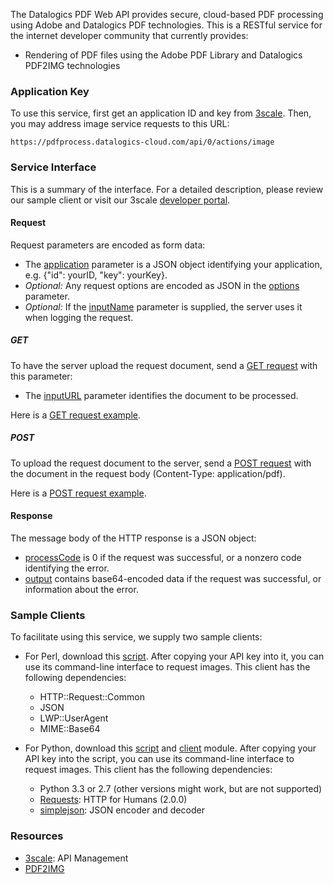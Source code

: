 The Datalogics PDF Web API provides secure, cloud-based PDF processing using
Adobe and Datalogics PDF technologies. This is a RESTful service for the
internet developer community that currently provides:

* Rendering of PDF files using the Adobe PDF Library and Datalogics PDF2IMG
technologies

### Application Key

To use this service, first get an application ID and key from
[3scale](http://datalogics-cloud.3scale.net/). Then, you may address
image service requests to this URL:

    https://pdfprocess.datalogics-cloud.com/api/0/actions/image

### Service Interface

This is a summary of the interface. For a detailed description, please review our sample client or visit our 3scale
<a href="https://datalogics-cloud.3scale.net/docs">developer portal</a>.

#### Request

Request parameters are encoded as form data:

* The [application](https://datalogics-cloud.3scale.net/docs#application) parameter is a JSON object identifying your application, e.g. {"id": yourID, "key": yourKey}.
* _Optional:_ Any request options are encoded as JSON in the [options](https://datalogics-cloud.3scale.net/docs#options) parameter.
* _Optional:_ If the [inputName](https://datalogics-cloud.3scale.net/docs#inputName) parameter is supplied, the server uses it when logging the request.

##### GET

To have the server upload the request document, send a [GET request](https://datalogics-cloud.3scale.net/docs/#GET) with this parameter:

* The [inputURL](https://datalogics-cloud.3scale.net/docs#inputURL) parameter identifies the document to be processed.

Here is a [GET request example](examples/GET.txt).

##### POST

To upload the request document to the server, send a [POST request](https://datalogics-cloud.3scale.net/docs/#POST) with the document in the request body (Content-Type: application/pdf).

Here is a [POST request example](examples/POST.txt).

#### Response

The message body of the HTTP response is a JSON object:

* [processCode](https://datalogics-cloud.3scale.net/docs#processCode) is 0 if the request was successful, or a nonzero code identifying the error.
* [output](https://datalogics-cloud.3scale.net/docs#output) contains base64-encoded data if the request was successful, or information about the error.

### Sample Clients

To facilitate using this service, we supply two sample clients:

* For Perl, download this [script](examples/pdf2img.pl). After copying your API key into it, you can use its command-line interface to request images. This client has the following dependencies:
    * HTTP::Request::Common
    * JSON
    * LWP::UserAgent
    * MIME::Base64

* For Python, download this [script](pdf2img_8py_source.html) and [client](pdfclient_8py_source.html) module. After copying your API key into the script, you can use its command-line interface to request images. This client has the following dependencies:
    * Python 3.3 or 2.7 (other versions might work, but are not supported)
    * [Requests](http://docs.python-requests.org/en/latest/): HTTP for Humans (2.0.0)
    * [simplejson](http://simplejson.readthedocs.org/en/latest/): JSON encoder and decoder

### Resources

* [3scale](http://3scale.net): API Management
* [PDF2IMG](http://www.datalogics.com/products/pdf2img/index.asp)


